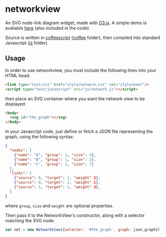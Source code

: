 networkview
===========

An SVG node-link diagram widget, made with [D3.js](http://d3js.org). A simple demo is avaliable [here](http://wafi.iit.cnr.it/webvis/diagrams/network/) (also included in the code).

Source is written in [coffeescript](http://coffeescript.org) ([coffee](https://github.com/nitaku/networkview/tree/master/coffee) folder), then compiled into standard Javascript ([js](https://github.com/nitaku/networkview/tree/master/js) folder).

Usage
-----

In order to use networkview, you must include the following lines into your HTML head:

```html
<link type="text/css" href="style/network.css" rel="stylesheet"/>
<script type="text/javascript" src="js/network.js"></script>
```

then place an SVG container where you want the network view to be displayed:

```html
<body>
  <svg id="the_graph"></svg>
</body>
```

In your Javascript code, just define or fetch a JSON file representing the graph, using the following syntax:

```json
{
  "nodes": [
    {"name": "A", "group": 1, "size": 4},
    {"name": "B", "group": 1, "size": 2},
    {"name": "C", "group": 2, "size": 7}
  ],
  "links": [
    {"source": 0, "target": 1, "weight" 2},
    {"source": 0, "target": 2, "weight" 1},
    {"source": 1, "target": 2, "weight" 3},
  ]
}
```

where `group`, `size` and `weight` are optional properties.

Then pass it to the NetworkView's constructor, along with a selector matching the SVG node:

```javascript
var net = new NetworkView({selector: '#the_graph', graph: json_graph});
```
